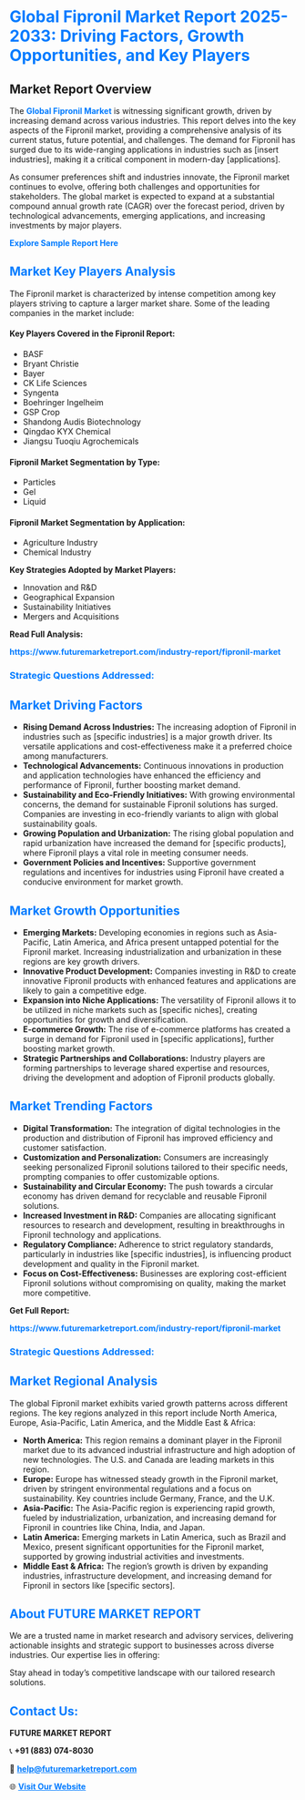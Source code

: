 <h1 style="color: #007BFF;">Global Fipronil Market Report 2025-2033: Driving Factors, Growth Opportunities, and Key Players</h1>

<section id="overview">
<h2>Market Report Overview</h2>
<p>The <a href="https://www.futuremarketreport.com/industry-report/fipronil-market" style="color: #007BFF; text-decoration: none;"><strong>Global Fipronil Market</strong></a> is witnessing significant growth, driven by increasing demand across various industries. This report delves into the key aspects of the Fipronil market, providing a comprehensive analysis of its current status, future potential, and challenges. The demand for Fipronil has surged due to its wide-ranging applications in industries such as [insert industries], making it a critical component in modern-day [applications].</p>
<p>As consumer preferences shift and industries innovate, the Fipronil market continues to evolve, offering both challenges and opportunities for stakeholders. The global market is expected to expand at a substantial compound annual growth rate (CAGR) over the forecast period, driven by technological advancements, emerging applications, and increasing investments by major players.</p>
</section>

<section id="overview">
<p><a href="https://www.futuremarketreport.com/request-sample/reportId=26997" style="color: #007BFF; text-decoration: none;"><strong>Explore Sample Report Here</strong></a></p>
</section>

<section id="key-players">
<h2 style="color: #007BFF;">Market Key Players Analysis</h2>
<p>The Fipronil market is characterized by intense competition among key players striving to capture a larger market share. Some of the leading companies in the market include:</p>
<h4>Key Players Covered in the Fipronil Report:</h4>
<ul><li>BASF</li><li>Bryant Christie</li><li>Bayer</li><li>CK Life Sciences</li><li>Syngenta</li><li>Boehringer Ingelheim</li><li>GSP Crop</li><li>Shandong Audis Biotechnology</li><li>Qingdao KYX Chemical</li><li>Jiangsu Tuoqiu Agrochemicals</li></ul>
<h4>Fipronil Market Segmentation by Type:</h4>
<ul><li>Particles</li><li>Gel</li><li>Liquid</li></ul>

<h4>Fipronil Market Segmentation by Application:</h4>
<ul><li>Agriculture Industry</li><li>Chemical Industry</li></ul>
<p><strong>Key Strategies Adopted by Market Players:</strong></p>
<ul>
<li>Innovation and R&D</li>
<li>Geographical Expansion</li>
<li>Sustainability Initiatives</li>
<li>Mergers and Acquisitions</li>
</ul>
</section>

<section>
<p><strong>Read Full Analysis: </strong></p><a href="https://www.futuremarketreport.com/industry-report/fipronil-market" style="color: #007BFF; text-decoration: none;"><strong>https://www.futuremarketreport.com/industry-report/fipronil-market</strong></a>
<h3 style="color: #007BFF;">Strategic Questions Addressed:</h3>
</section>

<section id="driving-factors">
<h2 style="color: #007BFF;">Market Driving Factors</h2>
<ul>
<li><strong>Rising Demand Across Industries:</strong> The increasing adoption of Fipronil in industries such as [specific industries] is a major growth driver. Its versatile applications and cost-effectiveness make it a preferred choice among manufacturers.</li>
<li><strong>Technological Advancements:</strong> Continuous innovations in production and application technologies have enhanced the efficiency and performance of Fipronil, further boosting market demand.</li>
<li><strong>Sustainability and Eco-Friendly Initiatives:</strong> With growing environmental concerns, the demand for sustainable Fipronil solutions has surged. Companies are investing in eco-friendly variants to align with global sustainability goals.</li>
<li><strong>Growing Population and Urbanization:</strong> The rising global population and rapid urbanization have increased the demand for [specific products], where Fipronil plays a vital role in meeting consumer needs.</li>
<li><strong>Government Policies and Incentives:</strong> Supportive government regulations and incentives for industries using Fipronil have created a conducive environment for market growth.</li>
</ul>
</section>

<section id="growth-opportunities">
<h2 style="color: #007BFF;">Market Growth Opportunities</h2>
<ul>
<li><strong>Emerging Markets:</strong> Developing economies in regions such as Asia-Pacific, Latin America, and Africa present untapped potential for the Fipronil market. Increasing industrialization and urbanization in these regions are key growth drivers.</li>
<li><strong>Innovative Product Development:</strong> Companies investing in R&D to create innovative Fipronil products with enhanced features and applications are likely to gain a competitive edge.</li>
<li><strong>Expansion into Niche Applications:</strong> The versatility of Fipronil allows it to be utilized in niche markets such as [specific niches], creating opportunities for growth and diversification.</li>
<li><strong>E-commerce Growth:</strong> The rise of e-commerce platforms has created a surge in demand for Fipronil used in [specific applications], further boosting market growth.</li>
<li><strong>Strategic Partnerships and Collaborations:</strong> Industry players are forming partnerships to leverage shared expertise and resources, driving the development and adoption of Fipronil products globally.</li>
</ul>
</section>

<section id="trending-factors">
<h2 style="color: #007BFF;">Market Trending Factors</h2>
<ul>
<li><strong>Digital Transformation:</strong> The integration of digital technologies in the production and distribution of Fipronil has improved efficiency and customer satisfaction.</li>
<li><strong>Customization and Personalization:</strong> Consumers are increasingly seeking personalized Fipronil solutions tailored to their specific needs, prompting companies to offer customizable options.</li>
<li><strong>Sustainability and Circular Economy:</strong> The push towards a circular economy has driven demand for recyclable and reusable Fipronil solutions.</li>
<li><strong>Increased Investment in R&D:</strong> Companies are allocating significant resources to research and development, resulting in breakthroughs in Fipronil technology and applications.</li>
<li><strong>Regulatory Compliance:</strong> Adherence to strict regulatory standards, particularly in industries like [specific industries], is influencing product development and quality in the Fipronil market.</li>
<li><strong>Focus on Cost-Effectiveness:</strong> Businesses are exploring cost-efficient Fipronil solutions without compromising on quality, making the market more competitive.</li>
</ul>
</section>

<section>
<p><strong>Get Full Report: </strong></p><a href="https://www.futuremarketreport.com/industry-report/fipronil-market" style="color: #007BFF; text-decoration: none;"><strong>https://www.futuremarketreport.com/industry-report/fipronil-market</strong></a>
<h3 style="color: #007BFF;">Strategic Questions Addressed:</h3>
</section>


<section id="regional-analysis">
<h2 style="color: #007BFF;">Market Regional Analysis</h2>
<p>The global Fipronil market exhibits varied growth patterns across different regions. The key regions analyzed in this report include North America, Europe, Asia-Pacific, Latin America, and the Middle East & Africa:</p>
<ul>
<li><strong>North America:</strong> This region remains a dominant player in the Fipronil market due to its advanced industrial infrastructure and high adoption of new technologies. The U.S. and Canada are leading markets in this region.</li>
<li><strong>Europe:</strong> Europe has witnessed steady growth in the Fipronil market, driven by stringent environmental regulations and a focus on sustainability. Key countries include Germany, France, and the U.K.</li>
<li><strong>Asia-Pacific:</strong> The Asia-Pacific region is experiencing rapid growth, fueled by industrialization, urbanization, and increasing demand for Fipronil in countries like China, India, and Japan.</li>
<li><strong>Latin America:</strong> Emerging markets in Latin America, such as Brazil and Mexico, present significant opportunities for the Fipronil market, supported by growing industrial activities and investments.</li>
<li><strong>Middle East & Africa:</strong> The region’s growth is driven by expanding industries, infrastructure development, and increasing demand for Fipronil in sectors like [specific sectors].</li>
</ul>
</section>

<footer>
<h2 style="color: #007BFF;">About FUTURE MARKET REPORT</h2>
<p>We are a trusted name in market research and advisory services, delivering actionable insights and strategic support to businesses across diverse industries. Our expertise lies in offering:</p>

<p>Stay ahead in today’s competitive landscape with our tailored research solutions.</p>

<h2 style="color: #007BFF;">Contact Us:</h2>
<p><strong>FUTURE MARKET REPORT</strong></p>
<p>📞 <strong>+91 (883) 074-8030</strong></p>
<p>📧 <strong><a href="mailto:help@futuremarketreport.com" style="color: #007BFF;">help@futuremarketreport.com</a></strong></p>
<p>🌐 <strong><a href="https://www.futuremarketreport.com/" style="color: #007BFF;">Visit Our Website</a></strong></p>
</footer>